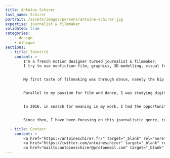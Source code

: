 ```yaml
---
title: Antoine Schirer
last_name: Schirer
portrait: /assets/images/persons/antoine-schirer.jpg
expertise: journalist & filmmaker
validated: true
categories:
    - design
    - ethique
sections:
  - title: Identité
    content: >
        I’m a french motion designer turned journalist & filmmaker.
        I try to use nonfiction film, graphics, 3D modelling, visual forensics, coding, to document matters of public interest.


        My first taste of filmmaking was through dance, namely the hip hop culture. I started in 2005, making videos of my breaking crew. Then, from my teenage years and all throughout my twenties, I became intimately involved in this culture, and started documenting it for niche online media outlets. Unexpectedly, this passion took me to over thirty five countries from South Korea, to Brazil, Kyrgyzstan, Nigeria… I was able to tell stories with some of the world’s best dancers, and also showcase some hidden talents in Sudan, El Salvador or Laos.


        Parallel to my passion for film and dance, I was studying digital media and visual design. I began working as a freelance designer and developer in 2009, which soon evolved into motion design and video production. I worked for design studios, communication agencies, both in France and abroad.


        In 2016, in search for meaning in my work, I had the opportunity to join and help build the new video unit of Le Monde, where I worked two and a half years as a motion designer. Alongside graphics production, I led the revamping of the visual identity, edited news video explainers, and also debuted as a journalist in 2018. The next year, I coproduced with Asia Balluffier a visual investigation exposing police brutalities during the “Yellow vests” movement, using OSINT methods and digital modelling.


        Since then, I have been focusing on this journalistic genre, involved both during research and production. I got to collaborate with Mediapart, The New York Times Opinion, Forensic Architecture, and I currently work for the BBC. On the side I sometimes give trainings on motion design and visual journalism, in places like CFJ Paris, ESJ Lille, INA, and RNW Media.

  - title: Contact
    content: >
        <a href="https://antoineschirer.fr/" target="_blank" rel="noreferrer">Site</a> –
        <a href="https://twitter.com/antoineschirer" target="_blank" rel="noreferrer">Twitter</a> –
        <a href="mailto:antoineschirer@protonmail.com" target="_blank" rel="noreferrer">Mail</a>
---
```

